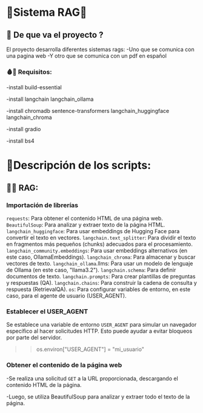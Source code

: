 # 🤖Sistema RAG🤖
## 🔌 De que va el proyecto ?
El proyecto desarrolla diferentes sistemas rags:
-Uno que se comunica con una pagina web
-Y otro que se comunica con un pdf en español

### 🩸💾 Requisitos:
-install build-essential

-install langchain langchain_ollama

-install chromadb sentence-transformers langchain_huggingface langchain_chroma

-install gradio

-install bs4

# 📢Descripción de los scripts:

## 📃🤖 RAG:
### Importación de librerías
`requests`: Para obtener el contenido HTML de una página web.
`BeautifulSoup`: Para analizar y extraer texto de la página HTML.
`langchain_huggingface`: Para usar embeddings de Hugging Face para convertir el texto en vectores.
`langchain.text_splitter`: Para dividir el texto en fragmentos más pequeños (chunks) adecuados para el procesamiento.
`langchain_community.embeddings`: Para usar embeddings alternativos (en este caso, OllamaEmbeddings).
`langchain_chroma`: Para almacenar y buscar vectores de texto.
`langchain_ollama`.llms: Para usar un modelo de lenguaje de Ollama (en este caso, "llama3.2").
`langchain.schema`: Para definir documentos de texto.
`langchain.prompts`: Para crear plantillas de preguntas y respuestas (QA).
`langchain.chains`: Para construir la cadena de consulta y respuesta (RetrievalQA).
`os`: Para configurar variables de entorno, en este caso, para el agente de usuario (USER_AGENT).

###  Establecer el USER_AGENT
Se establece una variable de entorno `USER_AGENT` para simular un navegador específico al hacer solicitudes HTTP. Esto puede ayudar a evitar bloqueos por parte del servidor.
>> os.environ["USER_AGENT"] = "mi_usuario"

### Obtener el contenido de la página web
-Se realiza una solicitud `GET` a la URL proporcionada, descargando el contenido HTML de la página.

-Luego, se utiliza BeautifulSoup para analizar y extraer todo el texto de la página.






